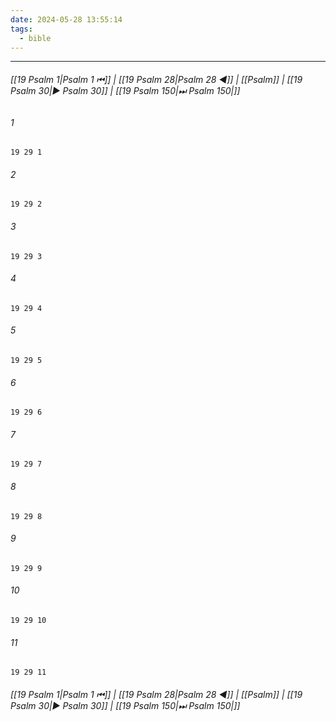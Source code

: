 ```yaml
---
date: 2024-05-28 13:55:14
tags:
  - bible
---
```

___

###### [[19 Psalm 1|Psalm 1 ⏮]] | [[19 Psalm 28|Psalm 28 ◀]] | [[Psalm]] | [[19 Psalm 30|▶ Psalm 30]] | [[19 Psalm 150|⏭ Psalm 150|]]

###### 1
``` verse
19 29 1 
```
###### 2
``` verse
19 29 2 
```
###### 3
``` verse
19 29 3 
```
###### 4
``` verse
19 29 4 
```
###### 5
``` verse
19 29 5 
```
###### 6
``` verse
19 29 6 
```
###### 7
``` verse
19 29 7 
```
###### 8
``` verse
19 29 8 
```
###### 9
``` verse
19 29 9 
```
###### 10
``` verse
19 29 10 
```
###### 11
``` verse
19 29 11 
```

###### [[19 Psalm 1|Psalm 1 ⏮]] | [[19 Psalm 28|Psalm 28 ◀]] | [[Psalm]] | [[19 Psalm 30|▶ Psalm 30]] | [[19 Psalm 150|⏭ Psalm 150|]]

